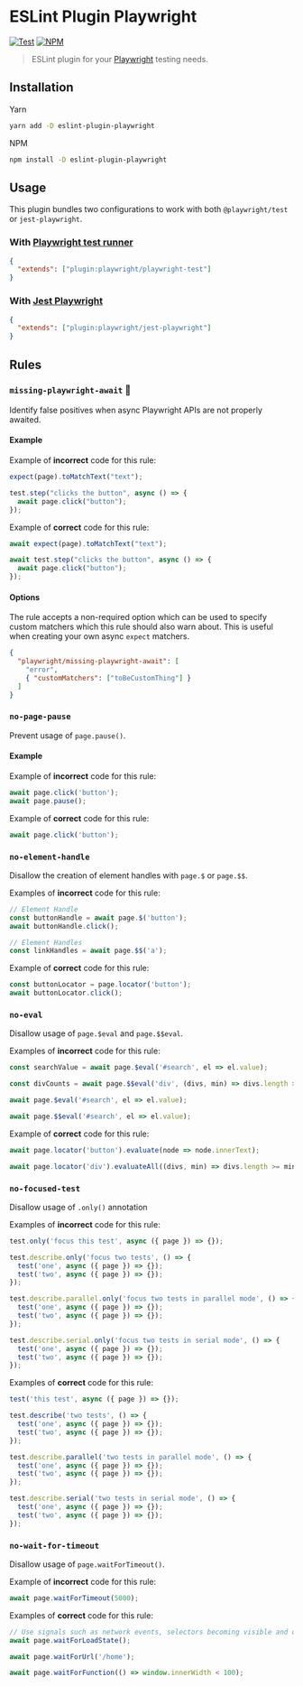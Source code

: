 # ESLint Plugin Playwright

[![Test](https://github.com/playwright-community/eslint-plugin-playwright/actions/workflows/test.yml/badge.svg)](https://github.com/playwright-community/eslint-plugin-playwright/actions/workflows/test.yml)
[![NPM](https://img.shields.io/npm/v/eslint-plugin-playwright)](https://www.npmjs.com/package/eslint-plugin-playwright)

> ESLint plugin for your [Playwright](https://github.com/microsoft/playwright) testing needs.

## Installation

Yarn

```sh
yarn add -D eslint-plugin-playwright
```

NPM

```sh
npm install -D eslint-plugin-playwright
```

## Usage

This plugin bundles two configurations to work with both `@playwright/test` or `jest-playwright`.

### With [Playwright test runner](https://playwright.dev/docs/test-intro)

```json
{
  "extends": ["plugin:playwright/playwright-test"]
}
```

### With [Jest Playwright](https://github.com/playwright-community/jest-playwright)

```json
{
  "extends": ["plugin:playwright/jest-playwright"]
}
```

## Rules

### `missing-playwright-await` 🔧

Identify false positives when async Playwright APIs are not properly awaited.

#### Example

Example of **incorrect** code for this rule:

```js
expect(page).toMatchText("text");

test.step("clicks the button", async () => {
  await page.click("button");
});
```

Example of **correct** code for this rule:

```js
await expect(page).toMatchText("text");

await test.step("clicks the button", async () => {
  await page.click("button");
});
```

#### Options

The rule accepts a non-required option which can be used to specify custom matchers which this rule should also warn about. This is useful when creating your own async `expect` matchers.

```json
{
  "playwright/missing-playwright-await": [
    "error",
    { "customMatchers": ["toBeCustomThing"] }
  ]
}
```
### `no-page-pause`

Prevent usage of `page.pause()`.

#### Example

Example of **incorrect** code for this rule:

```js
await page.click('button');
await page.pause();
```

Example of **correct** code for this rule:

```js
await page.click('button');
```

### `no-element-handle`

Disallow the creation of element handles with `page.$` or `page.$$`.

Examples of **incorrect** code for this rule:

```js
// Element Handle
const buttonHandle = await page.$('button');
await buttonHandle.click();

// Element Handles
const linkHandles = await page.$$('a');
```

Example of **correct** code for this rule:

```js
const buttonLocator = page.locator('button');
await buttonLocator.click();
```

### `no-eval`

Disallow usage of `page.$eval` and `page.$$eval`.

Examples of **incorrect** code for this rule:

```js
const searchValue = await page.$eval('#search', el => el.value);

const divCounts = await page.$$eval('div', (divs, min) => divs.length >= min, 10);

await page.$eval('#search', el => el.value);

await page.$$eval('#search', el => el.value);
```

Example of **correct** code for this rule:

```js
await page.locator('button').evaluate(node => node.innerText);

await page.locator('div').evaluateAll((divs, min) => divs.length >= min, 10);
```

### `no-focused-test`

Disallow usage of `.only()` annotation

Examples of **incorrect** code for this rule:

```js
test.only('focus this test', async ({ page }) => {});

test.describe.only('focus two tests', () => {
  test('one', async ({ page }) => {});
  test('two', async ({ page }) => {});
});

test.describe.parallel.only('focus two tests in parallel mode', () => {
  test('one', async ({ page }) => {});
  test('two', async ({ page }) => {});
});

test.describe.serial.only('focus two tests in serial mode', () => {
  test('one', async ({ page }) => {});
  test('two', async ({ page }) => {});
});

```

Examples of **correct** code for this rule:

```js
test('this test', async ({ page }) => {});

test.describe('two tests', () => {
  test('one', async ({ page }) => {});
  test('two', async ({ page }) => {});
});

test.describe.parallel('two tests in parallel mode', () => {
  test('one', async ({ page }) => {});
  test('two', async ({ page }) => {});
});

test.describe.serial('two tests in serial mode', () => {
  test('one', async ({ page }) => {});
  test('two', async ({ page }) => {});
});
```

### `no-wait-for-timeout`

Disallow usage of `page.waitForTimeout()`.

Example of **incorrect** code for this rule:

```js
await page.waitForTimeout(5000);
```

Examples of **correct** code for this rule:

```js
// Use signals such as network events, selectors becoming visible and others instead.
await page.waitForLoadState();

await page.waitForUrl('/home');

await page.waitForFunction(() => window.innerWidth < 100);
```
